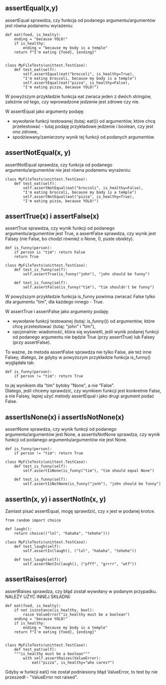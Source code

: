 ## assertEqual(x,y)  
assertEqual sprawdza, czy funkcja od podanego argumentu/argumentów jest równa podanemu wyrażeniu:  
  
```
def eat(food, is_healty):
    ending = "because YOLO!"
    if is_healthy:
        ending = "because my body is a temple"
    return f"I'm eating {food}, {ending}"
    

class MyFileTests(unittest.TestCase):
    def test_eat(self):
        self.assertEqual(eat("broccoli", is_healthy=True),
        "I'm eating broccoli, because my body is a temple")
        self.assertEqual(eat("pizza", is_healthy=False),
        "I'm eating pizza, because YOLO!")
```
  
W powyższym przykładzie funkcja eat zwraca jeden z dwóch stringów, zależnie od tego, czy wprowadzone jedzenie jest zdrowe czy nie.  
  
W assertEqual jako argumenty podaję:   
- wywołanie funkcji testowanej (tutaj: eat()) od argumentów, które chcę przetestować - tutaj podaję przykładowe jedzenie i boolean, czy jest ono zdrowe,  
- spodziewany/zamierzony wynik tej funkcji od podanych argumentów.  
   
  
## assertNotEqual(x, y)  
assertNotEqual sprawdza, czy funkcja od podanego argumentu/argumentów nie jest równa podanemu wyrażeniu:  
  
```
class MyFileTests(unittest.TestCase):
    def test_eat(self):
        self.assertNotEqual(eat("broccoli", is_healthy=False),
        "I'm eating broccoli, because my body is a temple")
        self.assertNotEqual(eat("pizza", is_healthy=True),
        "I'm eating pizza, because YOLO!")
```
  
## assertTrue(x) i assertFalse(x)   
assertTrue sprawdza, czy wynik funkcji od podanego argumentu/argumentów jest True, a assertFalse sprawdza, czy wynik jest Falsey (nie False, bo chodzi również o None, 0, puste obiekty).  
  
```
def is_funny(person):
    if person is "tim": return False
    return True  
    
class MyFileTests(unittest.TestCase):
    def test_is_funny(self):
        self.assertTrue(is_funny("john"), "john should be funny")
    
    def test_is_funny(self):
        self.assertFalse(is_funny("tim"), "tim shouldn't be funny")
```
  
W powyższym przykładzie funkcja is_funny powinna zwracać False tylko dla argumentu "tim", dla każdego innego - True.  
      
W assertTrue i assertFalse jako argumenty podaję:  
- wywołanie funkcji testowanej (tutaj: is_funny()) od argumentów, które chcę przetestować (tutaj: "john" i "tim"),  
- opcjonalnie: wiadomość, która się wyświetli, jeśli wynik podanej funkcji od podanego argumentu nie będzie True (przy assertTrue) lub Falsey (przy assertFalse).  
  
To ważne, że metoda assertFalse sprawdza nie tylko False, ale też inne Falsey, dlatego, że gdyby w powyższym przykładzie funkcja is_funny() wyglądała tak:  
  
```
def is_funny(person):
    if person != "tim": return True
```
to jej wynikiem dla "tim" byłoby "None", a nie "False".  
Dlatego, jeśli chcemy sprawdzić, czy wynikiem funkcji jest konkretnie False, a nie Falsey, lepiej użyć metody assertEqual i jako drugi argument podać False.  
  
## assertIsNone(x) i assertIsNotNone(x)  
assertNone sprawdza, czy wynik funkcji od podanego argumentu/argumentów jest None, a assertIsNotNone sprawdza, czy wynik funkcji od podanego argumentu/argumentów nie jest None.  
  
```
def is_funny(person):
    if person != "tim": return True

class MyFileTests(unittest.TestCase):
    def test_is_funny(self):
        self.assertIsNone(is_funny("tim"), "tim should equal None")
    
    def test_is_funny(self):
        self.assertIsNotNone(is_funny("jonh"), "john should be funny")
```
  
## assertIn(x, y) i assertNotIn(x, y)  
Zamiast pisać assertEqual, mogę sprawdzić, czy x jest w podanej krotce.  
  
```
from random import choice

def laugh():
    return choice(("lol", "hahaha", "tehehe")))

class MyFileTests(unittest.TestCase):
    def test_laugh(self):
        self.assertIn(laugh(), ("lol", "hahaha", "tehehe"))
        
    def test_laugh(self):
        self.assertNotIn(laugh(), ("pfff", "grrrr", "wtf"))
```
  
## assertRaises(error)  
assertRaises sprawdza, czy błąd został wywołany w podanym przypadku.  
NALEŻY UŻYĆ INNEJ SKŁADNI:  
  
```
def eat(food, is_healty):
    if not isinstance(is_healthy, bool):
        raise ValueError("is_healthy must be a boolean")
    ending = "because YOLO!"
    if is_healthy:
        ending = "because my body is a temple"
    return f"I'm eating {food}, {ending}"
    

class MyFileTests(unittest.TestCase):
    def test_eat(self):
    """is_healthy must be a boolean"""
        with self.assertRaises(ValueError):
            eat("pizza", is_healthy="who cares?")
```
Gdyby w funkcji eat() nie został podniesiony błąd ValueError, to test by nie przeszedł - "ValueError not raised".
